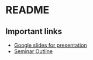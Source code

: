 # README

## Important links

- [Google slides for presentation](https://docs.google.com/presentation/d/1rTyl5_-MAjgimppsRoRSwzDqFY7bZsA4xO-Q4H6omZw/edit?ts=5ecc2dd0#slide=id.p1)
- [Seminar Outline](https://github.com/firasm/mds_tableau_workshop/blob/master/seminar_outline.md)

